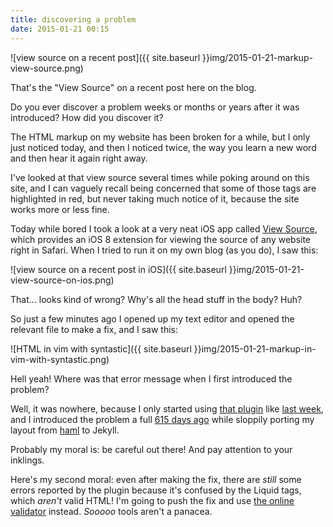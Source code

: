 ```yaml
---
title: discovering a problem
date: 2015-01-21 00:15
---
```


![view source on a recent post]({{ site.baseurl }}img/2015-01-21-markup-view-source.png)

That's the "View Source" on a recent post here on the blog.

Do you ever discover a problem weeks or months or years after it was
introduced? How did you discover it?

The HTML markup on my website has been broken for a while, but I only just
noticed today, and then I noticed twice, the way you learn a new word and then
hear it again right away.

I've looked at that view source several times while poking around on this site,
and I can vaguely recall being concerned that some of those tags are
highlighted in red, but never taking much notice of it, because the site works
more or less fine.

Today while bored I took a look at a very neat iOS app called [View Source][],
which provides an iOS 8 extension for viewing the source of any website right
in Safari. When I tried to run it on my own blog (as you do), I saw this:

[View Source]: https://itunes.apple.com/us/app/view-source-html-javascript/id917660039?mt=8

![view source on a recent post in iOS]({{ site.baseurl }}img/2015-01-21-view-source-on-ios.png)

That... looks kind of wrong? Why's all the head stuff in the body? Huh?

So just a few minutes ago I opened up my text editor and opened the relevant
file to make a fix, and I saw this:

![HTML in vim with syntastic]({{ site.baseurl }}img/2015-01-21-markup-in-vim-with-syntastic.png)

Hell yeah! Where was that error message when I first introduced the problem?

Well, it was nowhere, because I only started using [that plugin][] like [last
week][], and I introduced the problem a full [615 days ago][] while sloppily
porting my layout from [haml][] to Jekyll.

[that plugin]: https://github.com/scrooloose/syntastic
[last week]: http://www.hardscrabble.net/2015/ambiguous-use-of-user-defined-command/
[615 days ago]: https://github.com/hardscrabble/hardscrabble.github.io/commit/2bbe8553e33f53d15dea6ce2384f094f1fbf4228
[haml]: https://github.com/maxjacobson/beefsteak/blob/4d305dca1d0c25a2bbefa6a4318a7df56f843f1d/views/layout.haml

Probably my moral is: be careful out there! And pay attention to your inklings.

Here's my second moral: even after making the fix, there are *still* some
errors reported by the plugin because it's confused by the Liquid tags, which
*aren't* valid HTML! I'm going to push the fix and use [the online validator][]
instead. *Sooooo* tools aren't a panacea.

[the online validator]: http://validator.w3.org/
